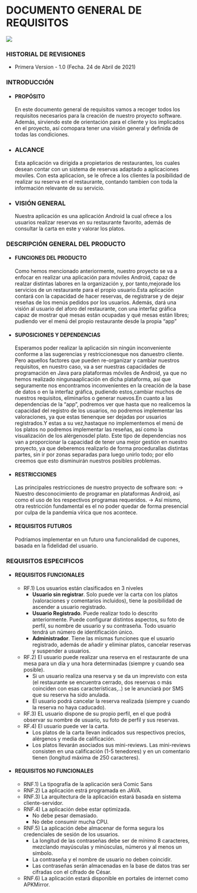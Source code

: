 # DOCUMENTO GENERAL DE REQUISITOS
![](https://github.com/pabloMoreno-uma/g5-restaurante/blob/master/imagenes/booky.png)
### HISTORIAL DE REVISIONES
  * Primera Version - 1.0 (Fecha. 24 de Abril de 2021)

### INTRODUCCIÓN
- #### PROPÓSITO
    En este documento general de requisitos vamos a recoger todos los requisitos necesarios para la creación de nuestro proyecto software. Además, sirviendo este de orientación para el cliente y los implicados en el proyecto, así comopara tener una visión general y definida de todas las condiciones.
- ### ALCANCE
    Esta aplicación va dirigida a propietarios de restaurantes, los cuales desean contar con un sistema de reservas adaptado a aplicaciones moviles. Con esta aplicacion, se le ofrece a los clientes la posibilidad de realizar su reserva en el restaurante, contando tambien con toda la información relevante de su servicio.
- ### VISIÓN GENERAL
    Nuestra aplicación es una aplicación Android la cual ofrece a los usuarios realizar reservas en su restaurante favorito, además de consultar la carta en este y valorar los platos.

### DESCRIPCIÓN GENERAL DEL PRODUCTO
- #### FUNCIONES DEL PRODUCTO
    Como hemos mencionado anteriormente, nuestro proyecto se va a enfocar en realizar  una  aplicación  para móviles Android, capaz  de  realzar  distintas  labores en  la organización  y,  por  tanto,mejorade  los  servicios  de  un  restaurante  para  el propio usuario.Esta  aplicación  contará  con  la  capacidad  de  hacer  reservas,  de  registrarse  y  de  dejar reseñas de los menús pedidos por los usuarios. Además, dará una visión al usuario del aforo  del  restaurante,  con  una  interfaz  gráfica  capaz  de  mostrar  qué  mesas  están ocupadas y qué mesas están libres; pudiendo ver el menú del propio restaurante desde la propia “app”

- #### SUPOSICIONES Y DEPENDENCIAS
    Esperamos poder realizar la aplicación sin ningún inconveniente conforme a las sugerencias  y restriccionesque  nos danuestro cliente. Pero  aquellos  factores  que pueden re-organizar y cambiar nuestros requisitos, en nuestro caso, va a ser nuestras capacidades de programación en Java para plataformas móviles de Android, ya que no hemos realizado  ningunaaplicación  en  dicha  plataforma,  así que  seguramente  nos encontramos inconvenientes en la creación de la base de datos o en la interfaz gráfica, pudiendo estos,cambiar muchos de nuestros requisitos, eliminarlos o generar nuevos.En cuanto a las dependencias de la “app”, podremos ver que hasta que no realicemos la capacidad del registro de los usuarios, no podremos implementar las valoraciones, ya que estas tienenque ser dejadas por usuarios registrados.Y estas a su vez,hastaque no implementemos el menú de los platos no podremos implementar las reseñas, así como la  visualización de los alérgenosdel  plato.  Este  tipo  de  dependencias  nos  van  a proporcionar  la  capacidad  de tener  una  mejor  gestión  en  nuestro  proyecto,  ya  que deberemos realizarlo de forma procedurallas distintas partes, sin ir por zonas separadas para  luego  unirlo  todo;  por  ello  creemos  que  esto  disminuirán nuestros  posibles problemas.

- #### RESTRICCIONES
    Las principales restricciones de nuestro proyecto de software son: 
    -> Nuestro desconocimiento de programar en plataformas Android, así como el uso de los respectivos programas requeridos.
    -> Así mismo, otra restricción fundamental es el no poder quedar de forma presencial por culpa de la pandemia vírica que nos acontece.

- #### REQUISITOS FUTUROS
    Podriamos implementar en un futuro una funcionalidad de cupones, basada en la fidelidad del usuario.

### REQUISITOS ESPECIFICOS
- #### REQUISITOS FUNCIONALES
    * RF.1) Los usuarios están clasificados en 3 niveles
        * **Usuario sin registrar**. Solo puede  ver la carta con los platos (valoraciones y comentarios incluidos), tiene la posibilidad de ascender a usuario registrado.
        * **Usuario Registrado**. Puede realizar todo lo descrito anteriormente. Puede configurar distintos aspectos, su foto de perfil, su nombre de usuario y su contraseña. Todo usuario tendrá un número de identificación único.
        * **Administrador**. Tiene las mismas funciones que el usuario registrado, además de añadir y eliminar platos, cancelar reservas y suspender a usuarios.
    * RF.2) El usuario puede realizar una reserva en el restaurante de una mesa para un día y una hora determinadas (siempre y cuando sea posible).
        * Si un usuario realiza una reserva y se da un imprevisto con esta (el restaurante se encuentra cerrado, dos reservas o más coinciden con esas características,..) se le anunciará por SMS que su reserva ha sido anulada.  
        * El usuario podrá cancelar la reserva realizada (siempre y cuando la reserva no haya caducado).
    * RF.3) EL usuario dispone de su propio perfil, en el que podrá observar su nombre de usuario, su foto de perfil y sus reservas.
    * RF.4) El usuario puede ver la carta.
      * Los platos de la carta llevan indicados sus respectivos precios, alérgenos y media de calificación.
      * Los platos llevarán asociados sus mini-reviews. Las mini-reviews consisten en una calificación (1-5 tenedores) y en un comentario tienen (longitud máxima de 250 caracteres).

- #### REQUISITOS NO FUNCIONALES
    * RNF.1) La tipografía de la aplicación será Comic Sans
    * RNF.2) La aplicación estrá programada en JAVA.
    * RNF.3) La arquitectura de la aplicación estará basada en sistema cliente-servidor.
    * RNF.4) La aplicación debe estar optimizada.
      * No debe pesar demasiado.
      * No debe consumir mucha CPU.
    * RNF.5) La aplicación debe almacenar de forma segura los credenciales de sesión de los usuarios.
      * La longitud de las contraseñas debe ser de mínimo 8 caracteres, mezclando mayúsculas y minúsculas, números y al menos un símbolo.
      * La contraseña y el nombre de usuario no deben coincidir.
      * Las contraseñas serán almacenadas en la base de datos tras ser cifradas con el cifrado de César.
    * RNF.6) La aplicación estará disponible en portales de internet como APKMirror.
